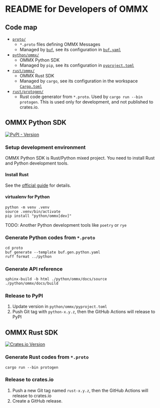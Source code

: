 README for Developers of OMMX
==============================

Code map
--------

- [`proto/`](./proto/)
  - `*.proto` files defining OMMX Messages
  - Managed by [`buf`](https://buf.build/docs/introduction), see its configuration in [`buf.yaml`](./proto/buf.yaml)
- [`python/ommx/`](./python/ommx/)
  - OMMX Python SDK
  - Managed by `pip`, see its configuration in [`pyproject.toml`](./python/ommx/pyproject.toml)
- [`rust/ommx/`](./rust/ommx/)
  - OMMX Rust SDK
  - Managed by `cargo`, see its configuration in the workspace [`Cargo.toml`](./Cargo.toml)
- [`rust/protogen/`](./rust/protogen/)
  - Rust code generator from `*.proto`. Used by `cargo run --bin protogen`. This is used only for development, and not published to crates.io.

OMMX Python SDK
----------------
[![PyPI - Version](https://img.shields.io/pypi/v/ommx)](https://pypi.org/project/ommx/)

### Setup development environment

OMMX Python SDK is Rust/Python mixed project. You need to install Rust and Python development tools.

#### Install Rust

See the [official guide](https://www.rust-lang.org/tools/install) for details.

#### virtualenv for Python

```shell
python -m venv .venv
source .venv/bin/activate
pip install "python/ommx[dev]"
```

TODO: Another Python development tools like `poetry` or `rye`

### Generate Python codes from `*.proto`

```shell
cd proto
buf generate --template buf.gen.python.yaml
ruff format ../python
```

### Generate API reference

```shell
sphinx-build -b html ./python/ommx/docs/source ./python/ommx/docs/build
```

### Release to PyPI

1. Update version in `python/ommx/pyproject.toml`
2. Push Git tag with `python-x.y.z`, then the GitHub Actions will release to PyPI

OMMX Rust SDK
--------------
[![Crates.io Version](https://img.shields.io/crates/v/ommx)](https://crates.io/crates/ommx)

### Generate Rust codes from `*.proto`

```shell
cargo run --bin protogen
```

### Release to crates.io

1. Push a new Git tag named `rust-x.y.z`, then the GitHub Actions will release to crates.io
2. Create a GitHub release.
